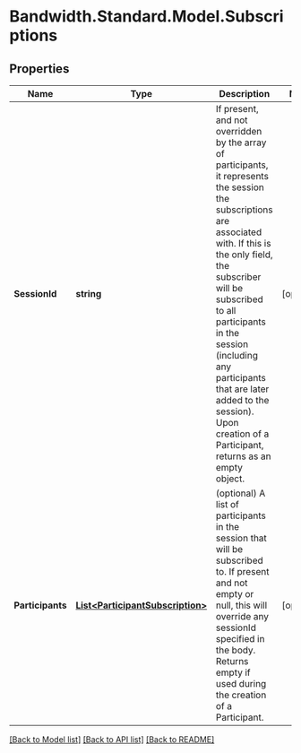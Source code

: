 # Bandwidth.Standard.Model.Subscriptions

## Properties

Name | Type | Description | Notes
------------ | ------------- | ------------- | -------------
**SessionId** | **string** | If present, and not overridden by the array of participants, it  represents the session the subscriptions are associated with. If this is the only field, the subscriber will be subscribed to all participants in the session (including any participants that are later added to the session). Upon creation of a Participant, returns as an empty object. | [optional] 
**Participants** | [**List&lt;ParticipantSubscription&gt;**](ParticipantSubscription.md) | (optional) A list of participants  in the session that will be subscribed to.  If present and not  empty or null, this will override  any sessionId specified in the body. Returns empty if used during the creation of a Participant.  | [optional] 

[[Back to Model list]](../README.md#documentation-for-models) [[Back to API list]](../README.md#documentation-for-api-endpoints) [[Back to README]](../README.md)

